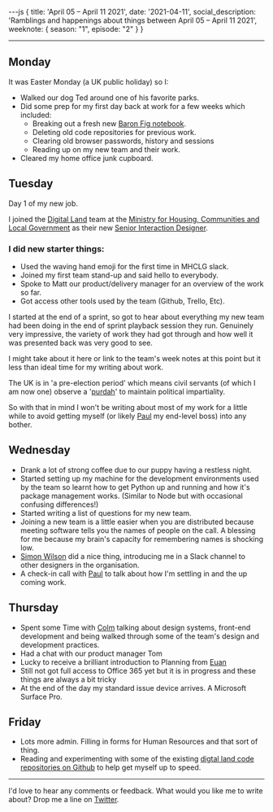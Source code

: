 ---js
{
title: 'April 05 &ndash; April 11 2021',
date: '2021-04-11',
social_description: 'Ramblings and happenings about things between April 05 &ndash; April 11 2021',
weeknote: {
season: "1",
episode: "2"
}
}

---

## Monday

It was Easter Monday (a UK public holiday) so I:

- Walked our dog Ted around one of his favorite parks.
- Did some prep for my first day back at work for a few weeks which included:
  - Breaking out a fresh new [Baron Fig notebook](http://baronfig.refr.cc/paulmsmith).
  - Deleting old code repositories for previous work.
  - Clearing old browser passwords, history and sessions
  - Reading up on my new team and their work.
- Cleared my home office junk cupboard.

## Tuesday

Day 1 of my new job.

I joined the [Digital Land](https://digital-land.github.io/) team at the [Ministry for Housing, Communities and Local Government](https://www.gov.uk/government/organisations/ministry-of-housing-communities-and-local-government/about) as their new [Senior Interaction Designer](https://www.gov.uk/guidance/interaction-designer#senior-interaction-designer).

### I did new starter things:

- Used the waving hand emoji for the first time in MHCLG slack.
- Joined my first team stand-up and said hello to everybody.
- Spoke to Matt our product/delivery manager for an overview of the work so far.
- Got access other tools used by the team (Github, Trello, Etc).

I started at the end of a sprint, so got to hear about everything my new team had been doing in the end of sprint playback session they run. Genuinely very impressive, the variety of work they had got through and how well it was presented back was very good to see.

I might take about it here or link to the team's week notes at this point but it less than ideal time for my writing about work.

The UK is in 'a pre-election period' which means civil servants (of which I am now one) observe a '[purdah](https://civilservice.blog.gov.uk/2015/03/30/what-purdah-means-for-civil-servants/)' to maintain political impartiality.

So with that in mind I won't be writing about most of my work for a little while to avoid getting myself (or likely [Paul](https://twitter.com/psd) my end-level boss) into any bother.

## Wednesday

- Drank a lot of strong coffee due to our puppy having a restless night.
- Started setting up my machine for the development environments used by the team so learnt how to get Python up and running and how it's package management works. (Similar to Node but with occasional confusing differences!)
- Started writing a list of questions for my new team.
- Joining a new team is a little easier when you are distributed because meeting software tells you the names of people on the call. A blessing for me because my brain's capacity for remembering names is shocking low.
- [Simon Wilson](https://ermlikeyeah.com) did a nice thing, introducing me in a Slack channel to other designers in the organisation.
- A check-in call with [Paul](https://twitter.com/psd) to talk about how I'm settling in and the up coming work.

## Thursday

- Spent some Time with [Colm](https://twitter.com/ColmBritton) talking about design systems, front-end development and being walked through some of the team's design and development practices.
- Had a chat with our product manager Tom
- Lucky to receive a brilliant introduction to Planning from [Euan](https://twitter.com/euanmills)
- Still not got full access to Office 365 yet but it is in progress and these things are always a bit tricky
- At the end of the day my standard issue device arrives. A Microsoft Surface Pro.

## Friday

- Lots more admin. Filling in forms for Human Resources and that sort of thing.
- Reading and experimenting with some of the existing [digtal land code repositories on Github](https://github.com/digital-land) to help get myself up to speed.

---

I'd love to hear any comments or feedback. What would you like me to write about? Drop me a line on [Twitter](https://twitter.com/paulmsmith).
